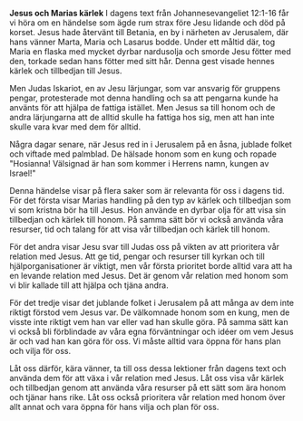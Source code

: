 **Jesus och Marias kärlek**
I dagens text från Johannesevangeliet 12:1-16 får vi höra om en händelse som ägde rum strax före Jesu lidande och död på korset. Jesus hade återvänt till Betania, en by i närheten av Jerusalem, där hans vänner Marta, Maria och Lasarus bodde. Under ett måltid där, tog Maria en flaska med mycket dyrbar nardusolja och smorde Jesu fötter med den, torkade sedan hans fötter med sitt hår. Denna gest visade hennes kärlek och tillbedjan till Jesus.

Men Judas Iskariot, en av Jesu lärjungar, som var ansvarig för gruppens pengar, protesterade mot denna handling och sa att pengarna kunde ha använts för att hjälpa de fattiga istället. Men Jesus sa till honom och de andra lärjungarna att de alltid skulle ha fattiga hos sig, men att han inte skulle vara kvar med dem för alltid.

Några dagar senare, när Jesus red in i Jerusalem på en åsna, jublade folket och viftade med palmblad. De hälsade honom som en kung och ropade "Hosianna! Välsignad är han som kommer i Herrens namn, kungen av Israel!"

Denna händelse visar på flera saker som är relevanta för oss i dagens tid. För det första visar Marias handling på den typ av kärlek och tillbedjan som vi som kristna bör ha till Jesus. Hon använde en dyrbar olja för att visa sin tillbedjan och kärlek till honom. På samma sätt bör vi också använda våra resurser, tid och talang för att visa vår tillbedjan och kärlek till honom.

För det andra visar Jesu svar till Judas oss på vikten av att prioritera vår relation med Jesus. Att ge tid, pengar och resurser till kyrkan och till hjälporganisationer är viktigt, men vår första prioritet borde alltid vara att ha en levande relation med Jesus. Det är genom vår relation med honom som vi blir kallade till att hjälpa och tjäna andra.

För det tredje visar det jublande folket i Jerusalem på att många av dem inte riktigt förstod vem Jesus var. De välkomnade honom som en kung, men de visste inte riktigt vem han var eller vad han skulle göra. På samma sätt kan vi också bli förblindade av våra egna förväntningar och idéer om vem Jesus är och vad han kan göra för oss. Vi måste alltid vara öppna för hans plan och vilja för oss.

Låt oss därför, kära vänner, ta till oss dessa lektioner från dagens text och använda dem för att växa i vår relation med Jesus. Låt oss visa vår kärlek och tillbedjan genom att använda våra resurser på ett sätt som ära honom och tjänar hans rike. Låt oss också prioritera vår relation med honom över allt annat och vara öppna för hans vilja och plan för oss.
<!--stackedit_data:
eyJoaXN0b3J5IjpbMjA4OTQ4NzE1MywtMTA1NTc3NzQ0M119
-->